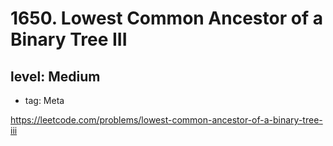 # 1650. Lowest Common Ancestor of a Binary Tree III
## level: Medium

- tag: Meta

https://leetcode.com/problems/lowest-common-ancestor-of-a-binary-tree-iii